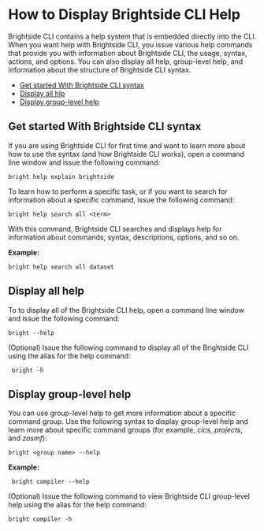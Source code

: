 # How to Display Brightside CLI Help
Brightside CLI contains a help system that is embedded directly into the CLI. When you want help with Brightside CLI, you issue various help commands that provide you with information about Brightside CLI, the usage, syntax, actions, and options. You can also display all help, group-level help, and information about the structure of Brightside CLI syntax.

  - [Get started With Brightside CLI syntax](#get-started-with-brightside-cli-syntax)
  - [Display all hlp](#display-all-help)
  - [Display group-level help](#display-group-level-help)

## Get started With Brightside CLI syntax

If you are using Brightside CLI for first time and want to learn more about how to use the syntax (and how Brightside CLI works), open a command line window and issue the following command:

`bright help explain brightside`

To learn how to perform a specific task, or if you want to search for information about a specific command, issue the following command:

`bright help search all <term>`

With this command, Brightside CLI searches and displays help for
information about commands, syntax, descriptions, options, and so on.

**Example:**

`bright help search all dataset`

## Display all help

To to display all of the Brightside CLI help, open a command line window and issue the following command:

`bright --help`

(Optional) Issue the following command to display all of the Brightside CLI using the alias for the help command:

` bright -h`

## Display group-level help

You can use group-level help to get more information about a specific command group. Use the following syntax to display group-level help and learn more about specific command groups (for example, *cics, projects*, and *zosmf*):

`bright <group name> --help`

**Example:**

` bright compiler --help`

(Optional) Issue the following command to view Brightside CLI group-level help using the alias for the help command:

`bright compiler -h`
